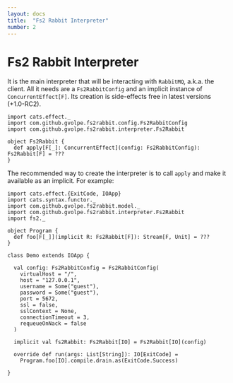 ```yaml
---
layout: docs
title:  "Fs2 Rabbit Interpreter"
number: 2
---
```


# Fs2 Rabbit Interpreter

It is the main interpreter that will be interacting with `RabbitMQ`, a.k.a. the client. All it needs are a `Fs2RabbitConfig` and an implicit instance of `ConcurrentEffect[F]`. Its creation is side-effects free in latest versions (+1.0-RC2).

```tut:book:silent
import cats.effect._
import com.github.gvolpe.fs2rabbit.config.Fs2RabbitConfig
import com.github.gvolpe.fs2rabbit.interpreter.Fs2Rabbit

object Fs2Rabbit {
  def apply[F[_]: ConcurrentEffect](config: Fs2RabbitConfig): Fs2Rabbit[F] = ???
}
```

The recommended way to create the interpreter is to call `apply` and make it available as an implicit. For example:

```tut:book:silent
import cats.effect.{ExitCode, IOApp}
import cats.syntax.functor._
import com.github.gvolpe.fs2rabbit.model._
import com.github.gvolpe.fs2rabbit.interpreter.Fs2Rabbit
import fs2._

object Program {
  def foo[F[_]](implicit R: Fs2Rabbit[F]): Stream[F, Unit] = ???
}

class Demo extends IOApp {

  val config: Fs2RabbitConfig = Fs2RabbitConfig(
    virtualHost = "/",
    host = "127.0.0.1",
    username = Some("guest"),
    password = Some("guest"),
    port = 5672,
    ssl = false,
    sslContext = None,
    connectionTimeout = 3,
    requeueOnNack = false
  )

  implicit val fs2Rabbit: Fs2Rabbit[IO] = Fs2Rabbit[IO](config)

  override def run(args: List[String]): IO[ExitCode] =
    Program.foo[IO].compile.drain.as(ExitCode.Success)

}
```

